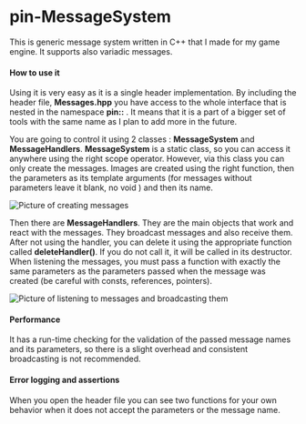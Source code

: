 # pin-MessageSystem

This is generic message system written in C++ that I made for my game engine. It supports also variadic messages.

#### How to use it

Using it is very easy as it is a single header implementation. By including the header file, **Messages.hpp** you have access to the whole interface that is nested in the namespace **pin::** . It means that it is a part of a bigger set of tools with the same name as I plan to add more in the future.

You are going to control it using 2 classes : **MessageSystem** and **MessageHandlers**. **MessageSystem** is a static class, so you can access it anywhere using the right scope operator. However, via this class you can only create the messages. Images are created using the right function, then the parameters as its template arguments (for messages without parameters leave it blank, no void ) and then its name. 

![Picture of creating messages](http://oi66.tinypic.com/dc5192.jpg)


Then there are **MessageHandlers**. They are the main objects that work and react with the messages. They broadcast messages and also receive them. After not using the handler,  you can delete it using the appropriate function called **deleteHandler()**. If you do not call it, it will be called in its destructor. When listening the messages, you must pass a function with exactly the same parameters as the parameters passed when the message was created (be careful with consts, references, pointers).

![Picture of listening to messages and broadcasting them](http://oi64.tinypic.com/2q2itz9.jpg)

#### Performance
It has a run-time checking for the validation of the passed message names and its parameters, so there is a slight overhead and consistent broadcasting is not recommended. 

#### Error logging and assertions
When you open the header file you can see two functions for your own behavior when it does not accept the parameters or the message name.
